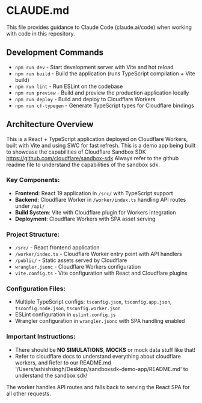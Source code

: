 # CLAUDE.md

This file provides guidance to Claude Code (claude.ai/code) when working with code in this repository.

## Development Commands

- `npm run dev` - Start development server with Vite and hot reload
- `npm run build` - Build the application (runs TypeScript compilation + Vite build)
- `npm run lint` - Run ESLint on the codebase
- `npm run preview` - Build and preview the production application locally
- `npm run deploy` - Build and deploy to Cloudflare Workers
- `npm run cf-typegen` - Generate TypeScript types for Cloudflare bindings

## Architecture Overview

This is a React + TypeScript application deployed on Cloudflare Workers, built with Vite and using SWC for fast refresh.
This is a demo app being built to showcase the capabilities of Cloudflare Sandbox SDK https://github.com/cloudflare/sandbox-sdk
Always refer to the github readme file to understand the capabilities of the sandbox sdk.

### Key Components:
- **Frontend**: React 19 application in `/src/` with TypeScript support
- **Backend**: Cloudflare Worker in `/worker/index.ts` handling API routes under `/api/`
- **Build System**: Vite with Cloudflare plugin for Workers integration
- **Deployment**: Cloudflare Workers with SPA asset serving

### Project Structure:
- `/src/` - React frontend application
- `/worker/index.ts` - Cloudflare Worker entry point with API handlers
- `/public/` - Static assets served by Cloudflare
- `wrangler.jsonc` - Cloudflare Workers configuration
- `vite.config.ts` - Vite configuration with React and Cloudflare plugins

### Configuration Files:
- Multiple TypeScript configs: `tsconfig.json`, `tsconfig.app.json`, `tsconfig.node.json`, `tsconfig.worker.json`
- ESLint configuration in `eslint.config.js`
- Wrangler configuration in `wrangler.jsonc` with SPA handling enabled

### Important Instructions:
- There should be **NO SIMULATIONS**, **MOCKS** or mock data stuff like that!   
- Refer to cloudflare docs to understand everything about cloudflare workers, and Refer to our README.md '/Users/ashishsingh/Desktop/sandboxsdk-demo-app/README.md' to understand the sandbox sdk!

The worker handles API routes and falls back to serving the React SPA for all other requests.